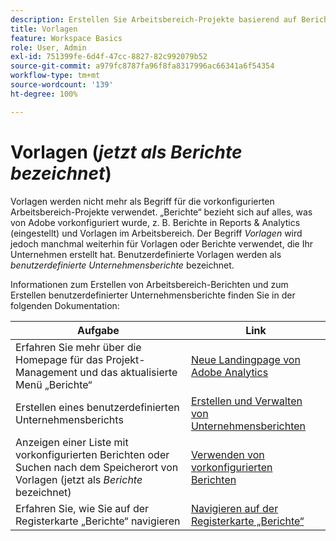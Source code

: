```yaml
---
description: Erstellen Sie Arbeitsbereich-Projekte basierend auf Berichten.
title: Vorlagen
feature: Workspace Basics
role: User, Admin
exl-id: 751399fe-6d4f-47cc-8827-82c992079b52
source-git-commit: a979fc8787fa96f8fa8317996ac66341a6f54354
workflow-type: tm+mt
source-wordcount: '139'
ht-degree: 100%

---
```


# Vorlagen (*jetzt als Berichte bezeichnet*)

Vorlagen werden nicht mehr als Begriff für die vorkonfigurierten Arbeitsbereich-Projekte verwendet. „Berichte“ bezieht sich auf alles, was von Adobe vorkonfiguriert wurde, z. B. Berichte in Reports &amp; Analytics (eingestellt) und Vorlagen im Arbeitsbereich. Der Begriff *Vorlagen* wird jedoch manchmal weiterhin für Vorlagen oder Berichte verwendet, die Ihr Unternehmen erstellt hat. Benutzerdefinierte Vorlagen werden als *benutzerdefinierte Unternehmensberichte* bezeichnet.

Informationen zum Erstellen von Arbeitsbereich-Berichten und zum Erstellen benutzerdefinierter Unternehmensberichte finden Sie in der folgenden Dokumentation:

| Aufgabe | Link |
|---|---| 
| Erfahren Sie mehr über die Homepage für das Projekt-Management und das aktualisierte Menü „Berichte“ | [Neue Landingpage von Adobe Analytics](/help/analyze/landing.md) |
| Erstellen eines benutzerdefinierten Unternehmensberichts | [Erstellen und Verwalten von Unternehmensberichten](/help/analyze/analysis-workspace/reports/create-company-reports.md) |
| Anzeigen einer Liste mit vorkonfigurierten Berichten oder Suchen nach dem Speicherort von Vorlagen (jetzt als *Berichte* bezeichnet) | [Verwenden von vorkonfigurierten Berichten](/help/analyze/analysis-workspace/reports/use-reports.md) |
| Erfahren Sie, wie Sie auf der Registerkarte „Berichte“ navigieren | [Navigieren auf der Registerkarte „Berichte“](/help/analyze/landing.md#navigate-reports) |